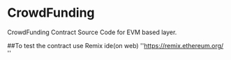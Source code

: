 # CrowdFunding
CrowdFunding Contract Source Code for EVM based layer.

##To test the contract use Remix ide(on web)
''https://remix.ethereum.org/ ''
